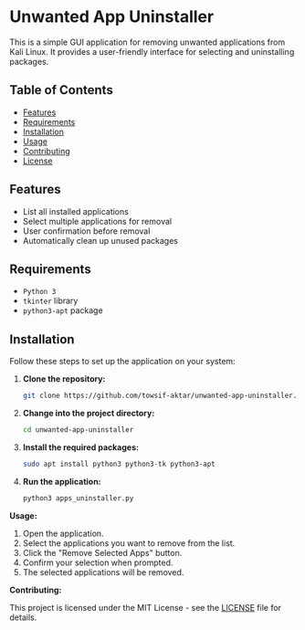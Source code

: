 # Unwanted App Uninstaller

This is a simple GUI application for removing unwanted applications from Kali Linux. It provides a user-friendly interface for selecting and uninstalling packages.

## Table of Contents

- [Features](#features)
- [Requirements](#requirements)
- [Installation](#installation)
- [Usage](#usage)
- [Contributing](#contributing)
- [License](#license)

## Features

- List all installed applications
- Select multiple applications for removal
- User confirmation before removal
- Automatically clean up unused packages

## Requirements

- `Python 3`
- `tkinter` library
- `python3-apt` package

## Installation

Follow these steps to set up the application on your system:

1. **Clone the repository:**

   ```bash
   git clone https://github.com/towsif-aktar/unwanted-app-uninstaller.git
   
2. **Change into the project directory:**

   ```bash
   cd unwanted-app-uninstaller

3. **Install the required packages:**
   ```bash
   sudo apt install python3 python3-tk python3-apt

4. **Run the application:**
   ```bash
   python3 apps_uninstaller.py

**Usage:**

1. Open the application.
2. Select the applications you want to remove from the list.
3. Click the "Remove Selected Apps" button.
4. Confirm your selection when prompted.
5. The selected applications will be removed.


**Contributing:**

This project is licensed under the MIT License - see the [LICENSE](https://github.com/towsif-aktar/unwanted-app-uninstaller?tab=MIT-1-ov-file) file for details.



